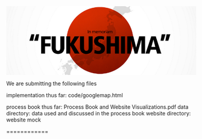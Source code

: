 <img src="teaser.png" width="800" style="display: block; margin-left:auto; margin-right:auto;"/>

We are submitting the following files

implementation thus far: code/googlemap.html

process book thus far: Process Book and Website Visualizations.pdf 
data directory: data used and discussed in the process book
website directory: website mock

============
